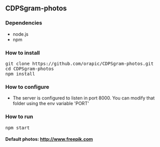 ## CDPSgram-photos

### Dependencies

- node.js
- npm

### How to install

<pre>
git clone https://github.com/orapic/CDPSgram-photos.git
cd CDPSgram-photos
npm install
</pre>

### How to configure

+ The server is configured to listen in port 8000. You can modify that folder using the env variable 'PORT'

### How to run

<pre>
npm start
</pre>

#### Default photos: http://www.freepik.com
